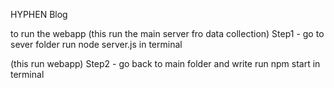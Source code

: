 HYPHEN Blog

to run the webapp
(this run the main server fro data collection)
Step1 - go to sever folder run node server.js in terminal

(this run webapp)
Step2 - go back to main folder and write run npm start in terminal
